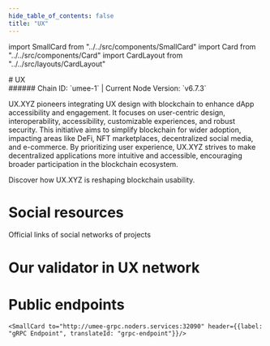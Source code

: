 ```yaml
---
hide_table_of_contents: false
title: "UX"
---
```


import SmallCard from "../../src/components/SmallCard"
import Card from "../../src/components/Card"
import CardLayout from "../../src/layouts/CardLayout"

<div class="h1-with-icon icon-umee">
# UX
</div>
###### Chain ID: `umee-1` | Current Node Version: `v6.7.3`


UX.XYZ pioneers integrating UX design with blockchain to enhance dApp accessibility and engagement. It focuses on user-centric design, interoperability, accessibility, customizable experiences, and robust security. This initiative aims to simplify blockchain for wider adoption, impacting areas like DeFi, NFT marketplaces, decentralized social media, and e-commerce. By prioritizing user experience, UX.XYZ strives to make decentralized applications more intuitive and accessible, encouraging broader participation in the blockchain ecosystem.

Discover how UX.XYZ is reshaping blockchain usability.

# Social resources
Official links of social networks of projects

<CardLayout autoFitEnabled={false}>
    <SmallCard to="https://www.ux.xyz/" header={{label: "Website", translateId: "social-telegram"}} iconPath="img/website-icon.svg"/>
    <SmallCard to="https://github.com/umee-network" header={{label: "GitHub", translateId: "social-telegram"}} iconPath="img/github-icon.svg"/>
    <SmallCard to="https://discord.com/invite/uxchain" header={{label: "Discord", translateId: "social-telegram"}} iconPath="img/discord-icon.svg"/>
    <SmallCard to="https://x.com/ux_xyz" header={{label: "X", translateId: "social-telegram"}} iconPath="img/x-icon.svg"/>
    <SmallCard to="https://t.me/uxuxchain" header={{label: "Telegram", translateId: "social-telegram"}} iconPath="img/telegram-icon.svg"/>
</CardLayout>

# Our validator in UX network

<CardLayout autoFitEnabled={true}>
    <Card
        to="https://ux.explorers.guru/validator/umeevaloper1wwl9f8wcc0am9wruvmx4hjzdv7ewfcex0lz9vp"
        header={{
            label: "[NODERS]TEAM",
            translateId: "development-setup",
        }}
        body={{
            label: "Trusted blockchain validator",
        }}
        iconPath="img/kotlin-icon.svg"
    />
</CardLayout>

# Public endpoints 

<CardLayout autoFitEnabled={true}>
    <SmallCard to="https://umee-rpc.noders.services" header={{label: "RPC Endpoint", translateId: "rpc-endpoint"}}/>
    <SmallCard to="https://umee-api.noders.services" header={{label: "API Endpoint", translateId: "api-endpoint"}}/>
    
    <SmallCard to="http://umee-grpc.noders.services:32090" header={{label: "gRPC Endpoint", translateId: "grpc-endpoint"}}/>
</CardLayout>


